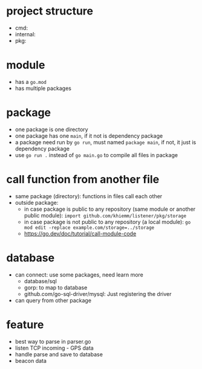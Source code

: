 # project structure

- cmd:
- internal:
- pkg:

# module

- has a `go.mod`
- has multiple packages

# package

- one package is one directory
- one package has one `main`, if it not is dependency package
- a package need run by `go run`, must named `package main`, if not, it just is dependency package
- use `go run .` instead of `go main.go` to compile all files in package

# call function from another file

- same package (directory): functions in files call each other
- outside package:
  - in case package is public to any repository (same module or another public module): `import github.com/khiemm/listener/pkg/storage`
  - in case package is not public to any repository (a local module): `go mod edit -replace example.com/storage=../storage`
  - https://go.dev/doc/tutorial/call-module-code

# database

- can connect: use some packages, need learn more
  - database/sql
  - gorp: to map to database
  - github.com/go-sql-driver/mysql: Just registering the driver
- can query from other package

# feature

- best way to parse in parser.go
- listen TCP incoming - GPS data
- handle parse and save to database
- beacon data